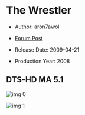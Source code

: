 # The Wrestler

* Author: aron7awol

* [Forum Post](https://www.avsforum.com/threads/bass-eq-for-filtered-movies.2995212/post-59254338)

* Release Date: 2009-04-21
* Production Year: 2008

## DTS-HD MA 5.1

![img 0](https://i.imgur.com/f1nHVfK.jpg)

![img 1](https://i.imgur.com/4nLwXWl.png)

